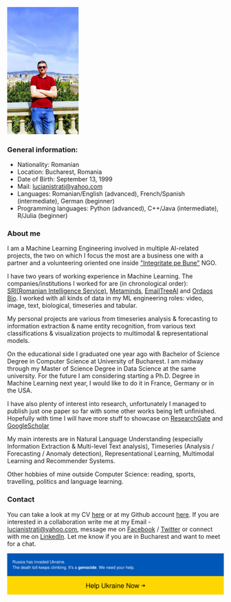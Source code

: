 <!-- ## Lucian Istrati - ML Engineer and AI Enthusiast-->

<img src="images/profile.jpg" width="33%" height="33%">

### General information:

- Nationality: Romanian
- Location: Bucharest, Romania
- Date of Birth: September 13, 1999
- Mail:  lucianistrati@yahoo.com
- Languages: Romanian/English (advanced), French/Spanish (intermediate), German (beginner)
- Programming languages: Python (advanced), C++/Java (intermediate), R/Julia (beginner)

### About me

I am a Machine Learning Engineering involved in multiple AI-related projects, the two on which I focus the most are a business one with a partner and a volunteering oriented one inside ["Integritate pe Bune"](https://integritatepebune.ro/) NGO.

I have two years of working experience in Machine Learning. The companies/institutions I worked for are (in chronological order): [SRI(Romanian Intelligence Service)](https://www.sri.ro/), [Metaminds](https://www.metaminds.com/), [EmailTreeAI](https://emailtree.ai/) and [Ordaos Bio](https://ordaos.bio/). I worked with all kinds of data in my ML engineering roles: video, image, text, biological, timeseries and tabular.

My personal projects are various from timeseries analysis & forecasting to information extraction & name entity recognition, from various text classifications & visualization projects to multimodal & representational models.

On the educational side I graduated one year ago with Bachelor of Science Degree in Computer Science at University of Bucharest. I am midway through my Master of Science Degree in Data Science at the same university. For the future I am considering starting a Ph.D. Degree in Machine Learning next year, I would like to do it in France, Germany or in the USA.

I have also plenty of interest into research, unfortunately I managed to publish just one paper so far with some other works being left unfinished. Hopefully with time I will have more stuff to showcase on [ResearchGate](https://www.researchgate.net/profile/Lucian-Istrati-2) and [GoogleScholar](https://scholar.google.com/citations?view_op=list_works&hl=en&hl=en&user=us0728YAAAAJ&citft=1&citft=2&citft=3&email_for_op=lucian.istrati%40my.fmi.unibuc.ro)

My main interests are in Natural Language Understanding (especially Information Extraction & Multi-level Text analysis), Timeseries (Analysis / Forecasting / Anomaly detection), Representational Learning, Multimodal Learning and Recommender Systems.

Other hobbies of mine outside Computer Science: reading, sports, travelling, politics and language learning.

### Contact

You can take a look at my CV <a href="static/CV_June_2021.pdf" target="_blank">here</a> or at my Github account <a href="https://github.com/lucianistrati" target="_blank">here</a>. If you are interested in a collaboration write me at my Email - lucianistrati@yahoo.com, message me on [Facebook](https://www.facebook.com/istrati.lucian/) / [Twitter](https://twitter.com/LucianIstrati) or connect with me on [LinkedIn](https://www.linkedin.com/in/lucian-istrati/). Let me know if you are in Bucharest and want to meet for a chat.

[![Stand With Ukraine](https://raw.githubusercontent.com/vshymanskyy/StandWithUkraine/main/banner2-direct.svg)](https://stand-with-ukraine.pp.ua)
